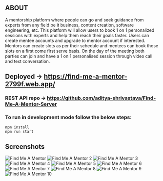 ## ABOUT
A mentorship platform where people can go and seek guidance from experts from any field be it business, content creation, software engineering, etc.
This platform will allow users to book 1 on 1 personalized sessions with experts and help them reach their goals faster. Users can create mentee accounts and upgrade to mentor account if interested. Mentors can create slots as per their schedule and mentees can book those slots on a first come first serve basis. On the day of the meeting both parties can join and have a 1 on 1 personalised session through video call and text conversation.

## Deployed -> https://find-me-a-mentor-2799f.web.app/

### REST API repo -> https://github.com/aditya-shrivastava/Find-Me-A-Mentor-Server

### To run in development mode follow the below steps:

`npm install`
<br/>
`npm run start`

## Screenshots

![Find Me A Mentor ](https://user-images.githubusercontent.com/39914834/189053771-1506554c-686e-4f12-9789-c99669c1c12f.png)
![Find Me A Mentor 2](https://user-images.githubusercontent.com/39914834/189053795-f3e657e9-e522-477e-afa9-ba7ee9d69209.png)
![Find Me A Mentor 3](https://user-images.githubusercontent.com/39914834/189053826-4f17c17b-f059-4186-82e0-78ae939e3d38.png)
![Find Me A Mentor 4](https://user-images.githubusercontent.com/39914834/189053839-ac27bc6d-41ba-4dd7-8b00-9c1780e079ab.png)
![Find Me A Mentor 5](https://user-images.githubusercontent.com/39914834/189053853-bcb8fc60-b893-4a2c-99f6-717ac22f545c.png)
![Find Me A Mentor 6](https://user-images.githubusercontent.com/39914834/189053860-0e8369c3-90d0-4bee-bc6b-18d2c50d31c5.png)
![Find Me A Mentor 7](https://user-images.githubusercontent.com/39914834/189053871-530b5257-7dfe-4ce5-8be6-5ad032414dc8.png)
![Find Me A Mentor 8](https://user-images.githubusercontent.com/39914834/189053881-d45d90dd-096e-437e-b152-41c0a6e4f6f6.png)
![Find Me A Mentor 9](https://user-images.githubusercontent.com/39914834/189053884-06caa980-df10-4d4a-9385-1cf3531c95b3.png)
![Find Me A Mentor 10](https://user-images.githubusercontent.com/39914834/189053893-a66aa8a7-3889-4c05-b35c-200d64da1058.png)
